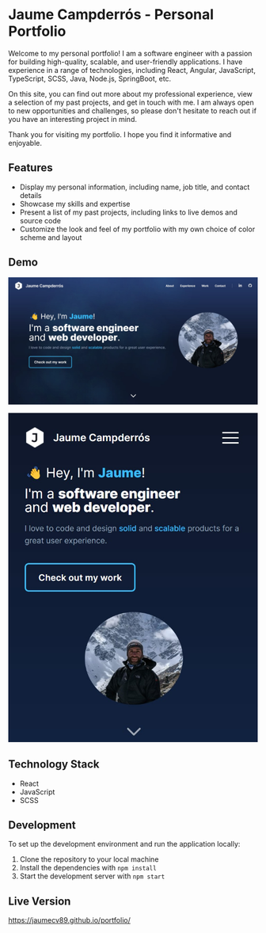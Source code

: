 # Jaume Campderrós - Personal Portfolio

Welcome to my personal portfolio! I am a software engineer with a passion for building high-quality, scalable, and user-friendly applications. I have experience in a range of technologies, including React, Angular, JavaScript, TypeScript, SCSS, Java, Node.js, SpringBoot, etc.

On this site, you can find out more about my professional experience, view a selection of my past projects, and get in touch with me. I am always open to new opportunities and challenges, so please don't hesitate to reach out if you have an interesting project in mind.

Thank you for visiting my portfolio. I hope you find it informative and enjoyable.

## Features

-   Display my personal information, including name, job title, and contact details
-   Showcase my skills and expertise
-   Present a list of my past projects, including links to live demos and source code
-   Customize the look and feel of my portfolio with my own choice of color scheme and layout

## Demo

![Screenshot of my portfolio](/src/assets/Images/portfolio.jpg)

![Screenshot of my portfolio - Mobile version](/src/assets/Images/portfolio-mobile.jpg)

## Technology Stack

-   React
-   JavaScript
-   SCSS

## Development

To set up the development environment and run the application locally:

1. Clone the repository to your local machine
2. Install the dependencies with `npm install`
3. Start the development server with `npm start`

## Live Version

https://jaumecv89.github.io/portfolio/
